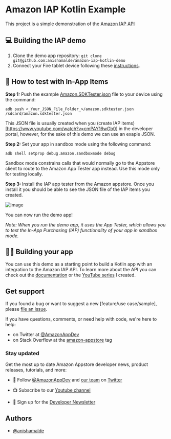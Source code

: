 # Amazon IAP Kotlin Example  

This project is a simple demonstration of the [Amazon IAP API](https://developer.amazon.com/docs/in-app-purchasing/iap-overview.html)
 
## 💻 Building the IAP demo

1. Clone the demo app repository:
`git clone git@github.com:anishamalde/amazon-iap-kotlin-demo`
2. Connect your Fire tablet device following these [instructions](https://developer.amazon.com/docs/fire-tablets/connecting-adb-to-device.html).

## 🧪 How to test with In-App Items

**Step 1:** 
Push the example [Amazon.SDKTester.json](https://github.com/anishamalde/amazon-iap-kotlin-demo/blob/master/amazon.sdktester.json) file to your device using the command:
```
adb push <_Your_JSON_File_Folder_>/amazon.sdktester.json /sdcard/amazon.sdktester.json
```
This JSON file is usually created when you (create IAP items)[https://www.youtube.com/watch?v=cmPAY16wGb0] in the developer portal, however, for the sake of this demo we can use an exaple JSON.

**Step 2:**
Set your app in sandbox mode using the following command:

```
adb shell setprop debug.amazon.sandboxmode debug
```

Sandbox mode constrains calls that would normally go to the Appstore client to route to the Amazon App Tester app instead. Use this mode only for testing locally.

**Step 3:** 
Install the IAP app tester from the Amazon appstore. Once you install it you should be able to see the JSON file of the IAP items you created.

![image](https://user-images.githubusercontent.com/39306477/215546889-50440242-bc6f-4408-acd0-1c57936ac3c1.png)

You can now run the demo app!

*Note: When you run the demo app, it uses the App Tester, which allows you to test the In-App Purchasing (IAP) functionality of your app in sandbox mode.*

## 👩‍💻 Building your app
You can use this demo as a starting point to build a Kotlin app with an integration to the Amazon IAP API. 
To learn more about the API you can check out the [documentation](https://developer.amazon.com/docs/in-app-purchasing/iap-overview.html) or the [YouTube series](https://www.youtube.com/watch?v=cmPAY16wGb0_) I created.

## Get support
If you found a bug or want to suggest a new [feature/use case/sample], please [file an issue](../../issues).

If you have questions, comments, or need help with code, we're here to help:
- on Twitter at [@AmazonAppDev](https://twitter.com/AmazonAppDev)
- on Stack Overflow at the [amazon-appstore](https://stackoverflow.com/questions/tagged/amazon-appstore) tag

### Stay updated
Get the most up to date Amazon Appstore developer news, product releases, tutorials, and more:

* 📣 Follow [@AmazonAppDev](https://twitter.com/AmazonAppDev) and [our team](https://twitter.com/i/lists/1580293569897984000) on [Twitter](https://twitter.com/AmazonAppDev)

* 📺 Subscribe to our [Youtube channel](https://www.youtube.com/amazonappstoredevelopers)

* 📧 Sign up for the [Developer Newsletter](https://m.amazonappservices.com/devto-newsletter-subscribe)

## Authors

- [@anishamalde](https://anisha.dev)
